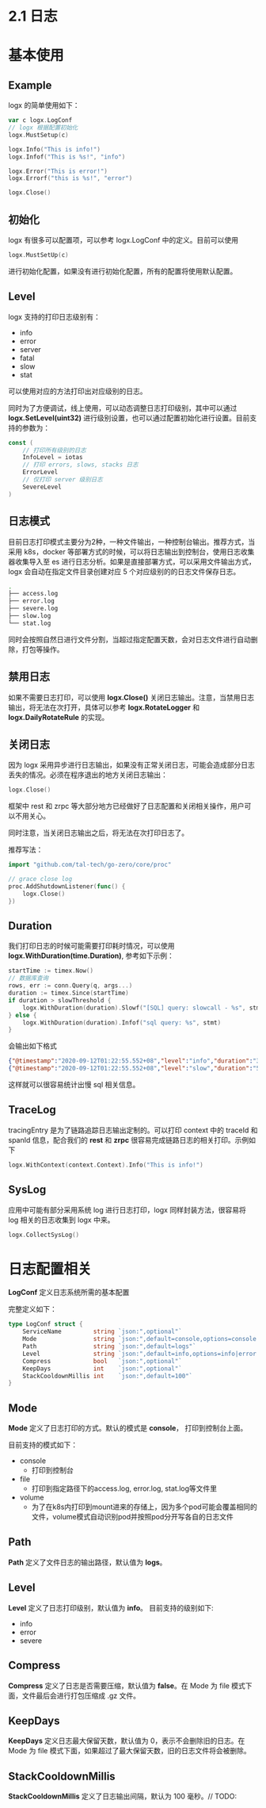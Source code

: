 # 2.1 日志

# 基本使用
## Example


logx 的简单使用如下：


```go
var c logx.LogConf
// logx 根据配置初始化
logx.MustSetup(c)

logx.Info("This is info!")
logx.Infof("This is %s!", "info")

logx.Error("This is error!")
logx.Errorf("this is %s!", "error")

logx.Close()
```


## 初始化


logx 有很多可以配置项，可以参考 logx.LogConf 中的定义。目前可以使用


```go
logx.MustSetUp(c)
```


进行初始化配置，如果没有进行初始化配置，所有的配置将使用默认配置。


## Level


logx 支持的打印日志级别有：


- info
- error
- server
- fatal
- slow
- stat



可以使用对应的方法打印出对应级别的日志。


同时为了方便调试，线上使用，可以动态调整日志打印级别，其中可以通过 **logx.SetLevel(uint32)** 进行级别设置，也可以通过配置初始化进行设置。目前支持的参数为：


```go
const (
	// 打印所有级别的日志
	InfoLevel = iotas
	// 打印 errors, slows, stacks 日志
	ErrorLevel
	// 仅打印 server 级别日志
	SevereLevel
)
```


## 日志模式


目前日志打印模式主要分为2种，一种文件输出，一种控制台输出。推荐方式，当采用 k8s，docker 等部署方式的时候，可以将日志输出到控制台，使用日志收集器收集导入至 es 进行日志分析。如果是直接部署方式，可以采用文件输出方式，logx 会自动在指定文件目录创建对应 5 个对应级别的的日志文件保存日志。


```bash
.
├── access.log
├── error.log
├── severe.log
├── slow.log
└── stat.log
```


同时会按照自然日进行文件分割，当超过指定配置天数，会对日志文件进行自动删除，打包等操作。


## 禁用日志


如果不需要日志打印，可以使用 **logx.Close()** 关闭日志输出。注意，当禁用日志输出，将无法在次打开，具体可以参考 **logx.RotateLogger** 和 **logx.DailyRotateRule** 的实现。


## 关闭日志


因为 logx 采用异步进行日志输出，如果没有正常关闭日志，可能会造成部分日志丢失的情况。必须在程序退出的地方关闭日志输出：


```go
logx.Close()
```


框架中 rest 和 zrpc 等大部分地方已经做好了日志配置和关闭相关操作，用户可以不用关心。


同时注意，当关闭日志输出之后，将无法在次打印日志了。


推荐写法：


```go
import "github.com/tal-tech/go-zero/core/proc"

// grace close log
proc.AddShutdownListener(func() {
	logx.Close()
})
```


## Duration


我们打印日志的时候可能需要打印耗时情况，可以使用 **logx.WithDuration(time.Duration)**, 参考如下示例：


```go
startTime := timex.Now()
// 数据库查询
rows, err := conn.Query(q, args...)
duration := timex.Since(startTime)
if duration > slowThreshold {
    logx.WithDuration(duration).Slowf("[SQL] query: slowcall - %s", stmt)
} else {
    logx.WithDuration(duration).Infof("sql query: %s", stmt)
}
```


会输出如下格式


```json
{"@timestamp":"2020-09-12T01:22:55.552+08","level":"info","duration":"3.0ms","content":"sql query:..."}
{"@timestamp":"2020-09-12T01:22:55.552+08","level":"slow","duration":"500ms","content":"[SQL] query: slowcall - ..."}
```


这样就可以很容易统计出慢 sql 相关信息。


## TraceLog


tracingEntry 是为了链路追踪日志输出定制的。可以打印 context 中的 traceId 和 spanId 信息，配合我们的 **rest** 和 **zrpc** 很容易完成链路日志的相关打印。示例如下


```go
logx.WithContext(context.Context).Info("This is info!")
```


## SysLog


应用中可能有部分采用系统 log 进行日志打印，logx 同样封装方法，很容易将 log 相关的日志收集到 logx 中来。


```go
logx.CollectSysLog()
```




# 日志配置相关


**LogConf** 定义日志系统所需的基本配置


完整定义如下：


```go
type LogConf struct {
	ServiceName         string `json:",optional"`
	Mode                string `json:",default=console,options=console|file|volume"`
	Path                string `json:",default=logs"`
	Level               string `json:",default=info,options=info|error|severe"`
	Compress            bool   `json:",optional"`
	KeepDays            int    `json:",optional"`
	StackCooldownMillis int    `json:",default=100"`
}
```


## Mode


**Mode** 定义了日志打印的方式。默认的模式是 **console**， 打印到控制台上面。


目前支持的模式如下：


- console
   -  打印到控制台
- file
   - 打印到指定路径下的access.log, error.log, stat.log等文件里
- volume
   - 为了在k8s内打印到mount进来的存储上，因为多个pod可能会覆盖相同的文件，volume模式自动识别pod并按照pod分开写各自的日志文件



## Path


**Path** 定义了文件日志的输出路径，默认值为 **logs**。


## Level


**Level** 定义了日志打印级别，默认值为 **info**。
目前支持的级别如下:


- info
- error
- severe



## Compress


**Compress** 定义了日志是否需要压缩，默认值为 **false**。在 Mode 为 file 模式下面，文件最后会进行打包压缩成 .gz 文件。


## KeepDays


**KeepDays** 定义日志最大保留天数，默认值为 0，表示不会删除旧的日志。在 Mode 为 file 模式下面，如果超过了最大保留天数，旧的日志文件将会被删除。


## StackCooldownMillis


**StackCooldownMillis** 定义了日志输出间隔，默认为 100 毫秒。// TODO:

<Vssue :title="$title" />
